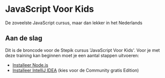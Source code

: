 # JavaScript Voor Kids
De zoveelste JavaScript cursus, maar dan lekker in het Nederlands

## Aan de slag
Dit is de broncode voor de Stepik cursus 'JavaScript Voor Kids'. Voor je met deze training kan beginnen moet je
een aantal stappen uitvoeren:

- [Installeer Node.js](https://nodejs.org/en/)
- [Installeer IntelliJ IDEA](https://www.jetbrains.com/idea/download/download-thanks.html?code=IIC) (kies voor de Community gratis Edition)


